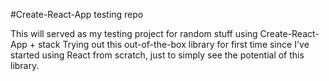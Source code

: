#Create-React-App testing repo

This will served as my testing project for random stuff using Create-React-App + stack
Trying out this out-of-the-box library for first time since I've started using React from scratch, just to simply see the potential of this library.